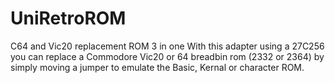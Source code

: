 # UniRetroROM
C64 and Vic20 replacement ROM 3 in one
With this adapter using a 27C256 you can replace a Commodore Vic20 or 64 breadbin rom (2332 or 2364)
by simply moving a jumper to emulate the Basic, Kernal or character ROM.

